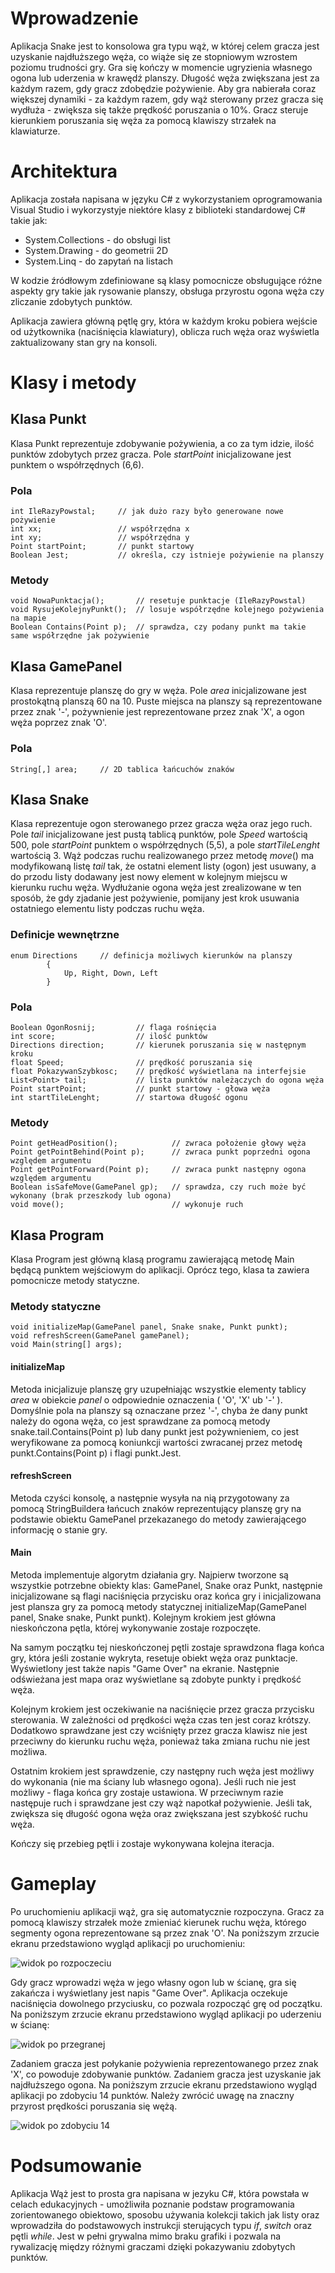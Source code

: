 ﻿# Wprowadzenie
Aplikacja Snake jest to konsolowa gra typu wąż, w której celem gracza jest uzyskanie najdłuższego węża, co wiąże się ze stopniowym wzrostem poziomu trudności gry. Gra się kończy w momencie ugryzienia własnego ogona lub uderzenia w krawędź planszy. Długość węża zwiększana jest za każdym razem, gdy gracz zdobędzie pożywienie. Aby gra nabierała coraz większej dynamiki - za każdym razem, gdy wąż sterowany przez gracza się wydłuża - zwiększa się także prędkość poruszania o 10%. Gracz steruje kierunkiem poruszania się węża za pomocą klawiszy strzałek na klawiaturze.

# Architektura

Aplikacja została napisana w języku C# z wykorzystaniem oprogramowania Visual Studio i wykorzystyje niektóre klasy z biblioteki standardowej C# takie jak:
- System.Collections - do obsługi list
- System.Drawing - do geometrii 2D
- System.Linq - do zapytań na listach

W kodzie źródłowym zdefiniowane są klasy pomocnicze obsługujące różne aspekty gry takie jak rysowanie planszy, obsługa przyrostu ogona węża czy zliczanie zdobytych punktów.

Aplikacja zawiera główną pętlę gry, która w każdym kroku pobiera wejście od użytkownika (naciśnięcia klawiatury), oblicza ruch węża oraz wyświetla zaktualizowany stan gry na konsoli.

# Klasy i metody

## Klasa Punkt
Klasa Punkt reprezentuje zdobywanie pożywienia, a co za tym idzie, ilość punktów zdobytych przez gracza. Pole *startPoint* inicjalizowane jest punktem o współrzędnych (6,6).

### Pola
    int IleRazyPowstal;     // jak dużo razy było generowane nowe pożywienie
    int xx;                 // współrzędna x
    int xy;                 // współrzędna y
    Point startPoint;       // punkt startowy
    Boolean Jest;           // określa, czy istnieje pożywienie na planszy

### Metody
    void NowaPunktacja();       // resetuje punktacje (IleRazyPowstal)
    void RysujeKolejnyPunkt();  // losuje współrzędne kolejnego pożywienia na mapie
    Boolean Contains(Point p);  // sprawdza, czy podany punkt ma takie same współrzędne jak pożywienie

## Klasa GamePanel
Klasa reprezentuje planszę do gry w węża. Pole *area* inicjalizowane jest prostokątną planszą 60 na 10. Puste miejsca na planszy są reprezentowane przez znak '-', pożywnienie jest reprezentowane przez znak 'X', a ogon węża poprzez znak 'O'.

### Pola
    String[,] area;     // 2D tablica łańcuchów znaków 

## Klasa Snake
Klasa reprezentuje ogon sterowanego przez gracza węża oraz jego ruch. Pole *tail* inicjalizowane jest pustą tablicą punktów, pole *Speed* wartością 500, pole *startPoint* punktem o współrzędnych (5,5), a pole *startTileLenght* wartością 3. Wąż podczas ruchu realizowanego przez metodę *move*() ma modyfikowaną listę *tail* tak, że ostatni element listy (ogon) jest usuwany, a do przodu listy dodawany jest nowy element w kolejnym miejscu w kierunku ruchu węża. Wydłużanie ogona węża jest zrealizowane w ten sposób, że gdy zjadanie jest pożywienie, pomijany jest krok usuwania ostatniego elementu listy podczas ruchu węża.

### Definicje wewnętrzne
    enum Directions     // definicja możliwych kierunków na planszy
            { 
                Up, Right, Down, Left
            }

### Pola
    Boolean OgonRosnij;         // flaga rośnięcia
    int score;                  // ilość punktów
    Directions direction;       // kierunek poruszania się w następnym kroku
    float Speed;                // prędkość poruszania się
    float PokazywanSzybkosc;    // prędkość wyświetlana na interfejsie
    List<Point> tail;           // lista punktów należączych do ogona węża
    Point startPoint;           // punkt startowy - głowa węża
    int startTileLenght;        // startowa długość ogonu

### Metody
    Point getHeadPosition();            // zwraca położenie głowy węża 
    Point getPointBehind(Point p);      // zwraca punkt poprzedni ogona względem argumentu
    Point getPointForward(Point p);     // zwraca punkt następny ogona względem argumentu
    Boolean isSafeMove(GamePanel gp);   // sprawdza, czy ruch może być wykonany (brak przeszkody lub ogona)
    void move();                        // wykonuje ruch

## Klasa Program
Klasa Program jest główną klasą programu zawierającą metodę Main będącą punktem wejściowym do aplikacji. Oprócz tego, klasa ta zawiera pomocnicze metody statyczne.

### Metody statyczne
    void initializeMap(GamePanel panel, Snake snake, Punkt punkt);
    void refreshScreen(GamePanel gamePanel);
    void Main(string[] args);

#### initializeMap
Metoda inicjalizuje planszę gry uzupełniając wszystkie elementy tablicy *area* w obiekcie *panel* o odpowiednie oznaczenia ( 'O', 'X' ub '-' ). Domyślnie pola na planszy są oznaczane przez '-', chyba że dany punkt należy do ogona węża, co jest sprawdzane za pomocą metody snake.tail.Contains(Point p) lub dany punkt jest pożywnieniem, co jest weryfikowane za pomocą koniunkcji wartości zwracanej przez metodę punkt.Contains(Point p) i flagi punkt.Jest.

#### refreshScreen
Metoda czyści konsolę, a następnie wysyła na nią przygotowany za pomocą StringBuildera łańcuch znaków reprezentujący planszę gry na podstawie obiektu GamePanel przekazanego do metody zawierającego informację o stanie gry.

#### Main
Metoda implementuje algorytm działania gry. Najpierw tworzone są wszystkie potrzebne obiekty klas: GamePanel, Snake oraz Punkt, następnie inicjalizowane są flagi naciśnięcia przycisku oraz końca gry i inicjalizowana jest plansza gry za pomocą metody statycznej initializeMap(GamePanel panel, Snake snake, Punkt punkt). Kolejnym krokiem jest główna nieskończona pętla, której wykonywanie zostaje rozpoczęte.

Na samym początku tej nieskończonej pętli zostaje sprawdzona flaga końca gry, która jeśli zostanie wykryta, resetuje obiekt węża oraz punktacje. Wyświetlony jest także napis "Game Over" na ekranie. Następnie odświeżana jest mapa oraz wyświetlane są zdobyte punkty i prędkość węża.

Kolejnym krokiem jest oczekiwanie na naciśnięcie przez gracza przycisku sterowania. W zależności od prędkości węża czas ten jest coraz krótszy. Dodatkowo sprawdzane jest czy wciśnięty przez gracza klawisz nie jest przeciwny do kierunku ruchu węża, ponieważ taka zmiana ruchu nie jest możliwa.

Ostatnim krokiem jest sprawdzenie, czy następny ruch węża jest możliwy do wykonania (nie ma ściany lub własnego ogona). Jeśli ruch nie jest możliwy - flaga końca gry zostaje ustawiona. W przeciwnym razie następuje ruch i sprawdzane jest czy wąż napotkał pożywienie. Jeśli tak, zwiększa się długość ogona węża oraz zwiększana jest szybkość ruchu węża. 

Kończy się przebieg pętli i zostaje wykonywana kolejna iteracja.

# Gameplay

Po uruchomieniu aplikacji wąż, gra się automatycznie rozpoczyna. Gracz za pomocą klawiszy strzałek może zmieniać kierunek ruchu węża, którego segmenty ogona reprezentowane są przez znak 'O'. Na poniższym zrzucie ekranu przedstawiono wygląd aplikacji po uruchomieniu: 

![widok po rozpoczeciu](docs/img/screen1.jpg "Widok po rozpoczęciu gry")

Gdy gracz wprowadzi węża w jego własny ogon lub w ścianę, gra się zakańcza i wyświetlany jest napis "Game Over". Aplikacja oczekuje naciśnięcia dowolnego przyciusku, co pozwala rozpocząć grę od początku. Na poniższym zrzucie ekranu przedstawiono wygląd aplikacji po uderzeniu w ścianę:

![widok po przegranej](docs/img/screen2.jpg "Widok po przegranej grze")

Zadaniem gracza jest połykanie pożywienia reprezentowanego przez znak 'X', co powoduje zdobywanie punktów. Zadaniem gracza jest uzyskanie jak najdłuższego ogona. Na poniższym zrzucie ekranu przedstawiono wygląd aplikacji po zdobyciu 14 punktów. Należy zwrócić uwagę na znaczny przyrost prędkości poruszania się wężą.

![widok po zdobyciu 14](docs/img/screen3.jpg "Widok po zdobyciu 14 punktów")

# Podsumowanie

Aplikacja Wąż jest to prosta gra napisana w jezyku C#, która powstała w celach edukacyjnych - umożliwiła poznanie podstaw programowania zorientowanego obiektowo, sposobu używania kolekcji takich jak listy oraz wprowadziła do podstawowych instrukcji sterujących typu *if*, *switch* oraz pętli *while*. Jest w pełni grywalna mimo braku grafiki i pozwala na rywalizację między różnymi graczami dzięki pokazywaniu zdobytych punktów.  